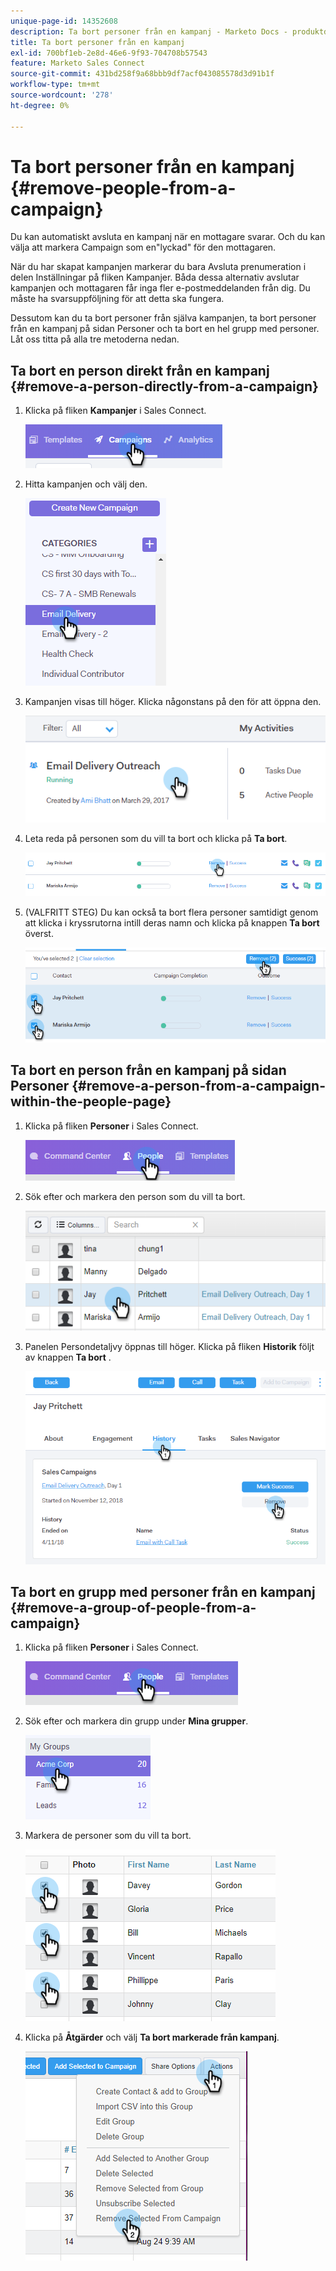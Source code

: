 ```yaml
---
unique-page-id: 14352608
description: Ta bort personer från en kampanj - Marketo Docs - produktdokumentation
title: Ta bort personer från en kampanj
exl-id: 700bf1eb-2e8d-46e6-9f93-704708b57543
feature: Marketo Sales Connect
source-git-commit: 431bd258f9a68bbb9df7acf043085578d3d91b1f
workflow-type: tm+mt
source-wordcount: '278'
ht-degree: 0%

---
```


# Ta bort personer från en kampanj {#remove-people-from-a-campaign}

Du kan automatiskt avsluta en kampanj när en mottagare svarar. Och du kan välja att markera Campaign som en&quot;lyckad&quot; för den mottagaren.

När du har skapat kampanjen markerar du bara Avsluta prenumeration i delen Inställningar på fliken Kampanjer. Båda dessa alternativ avslutar kampanjen och mottagaren får inga fler e-postmeddelanden från dig. Du måste ha svarsuppföljning för att detta ska fungera.

Dessutom kan du ta bort personer från själva kampanjen, ta bort personer från en kampanj på sidan Personer och ta bort en hel grupp med personer. Låt oss titta på alla tre metoderna nedan.

## Ta bort en person direkt från en kampanj {#remove-a-person-directly-from-a-campaign}

1. Klicka på fliken **Kampanjer** i Sales Connect.

   ![](assets/one.png)

1. Hitta kampanjen och välj den.

   ![](assets/two.png)

1. Kampanjen visas till höger. Klicka någonstans på den för att öppna den.

   ![](assets/three.png)

1. Leta reda på personen som du vill ta bort och klicka på **Ta bort**.

   ![](assets/four.png)

1. (VALFRITT STEG) Du kan också ta bort flera personer samtidigt genom att klicka i kryssrutorna intill deras namn och klicka på knappen **Ta bort** överst.

   ![](assets/five.png)

## Ta bort en person från en kampanj på sidan Personer {#remove-a-person-from-a-campaign-within-the-people-page}

1. Klicka på fliken **Personer** i Sales Connect.

   ![](assets/one-a.png)

1. Sök efter och markera den person som du vill ta bort.

   ![](assets/two-a.png)

1. Panelen Persondetaljvy öppnas till höger. Klicka på fliken **Historik** följt av knappen **Ta bort** .

   ![](assets/three-a.png)

## Ta bort en grupp med personer från en kampanj {#remove-a-group-of-people-from-a-campaign}

1. Klicka på fliken **Personer** i Sales Connect.

   ![](assets/one-b.png)

1. Sök efter och markera din grupp under **Mina grupper**.

   ![](assets/two-b.png)

1. Markera de personer som du vill ta bort.

   ![](assets/three-b.png)

1. Klicka på **Åtgärder** och välj **Ta bort markerade från kampanj**.

   ![](assets/four-b.png)
